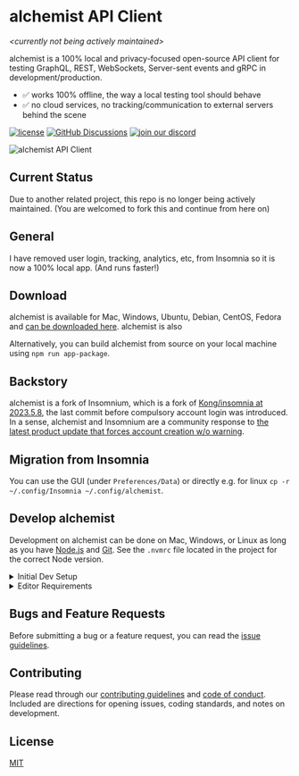 # alchemist API Client

_\<currently not being actively maintained>_

alchemist is a 100% local and privacy-focused open-source API client for testing GraphQL, REST, WebSockets, Server-sent
events and gRPC in development/production.

- ✅ works 100% offline, the way a local testing tool should behave <br>
- ✅ no cloud services, no tracking/communication to external servers behind the scene <br>

[![license](https://img.shields.io/github/license/colby-timm/alchemist.svg)](LICENSE)
[![GitHub Discussions](https://img.shields.io/github/discussions/colby-timm/alchemist)](https://github.com/colby-timm/alchemist/discussions)
[![join our discord](https://dcbadge.vercel.app/api/server/pCcWcncwkw?style=flat&compact=true)](https://discord.gg/pCcWcncwkw)

![alchemist API Client](https://raw.githubusercontent.com/colby-timm/alchemist/main/screenshots/v0.1.png)

## Current Status

Due to another related project, this repo is no longer being actively maintained. (You are welcomed to fork this and
continue from here on)

## General

I have removed user login, tracking, analytics, etc, from Insomnia so it is now a 100% local app. (And runs faster!)

## Download

alchemist is available for Mac, Windows, Ubuntu, Debian, CentOS, Fedora and
[can be downloaded here](https://github.com/colby-timm/alchemist/releases). alchemist is also

<!-- TODO: Update -->
<!-- [available on AUR for ArchLinux](https://aur.archlinux.org/packages/insomnium-bin). -->

Alternatively, you can build alchemist from source on your local machine using `npm run app-package`.

## Backstory

alchemist is a fork of Insomnium, which is a fork of [Kong/insomnia at 2023.5.8](https://github.com/ArchGPT/insomnia),
the last commit before compulsory account login was introduced. In a sense, alchemist and Insomnium are a community
response to
[the latest product update that forces account creation w/o warning](https://news.ycombinator.com/item?id=37680522).

## Migration from Insomnia

You can use the GUI (under `Preferences/Data`) or directly e.g. for linux
`cp -r ~/.config/Insomnia ~/.config/alchemist`.

<!-- TODO: Migration guide -->
<!-- [For MacOS and Windows, you can read more here](https://archgpt.dev/insomnium/migration-guide). Feel free to open an
issue/discussion if anything weird happens. -->

## Develop alchemist

Development on alchemist can be done on Mac, Windows, or Linux as long as you have [Node.js](https://nodejs.org) and
[Git](https://git-scm.com/). See the `.nvmrc` file located in the project for the correct Node version.

<details>
<summary>Initial Dev Setup</summary>

This repository is structured as a monorepo and contains many Node.JS packages. Each package has its own set of
commands, but the most common commands are available from the root [`package.json`](package.json) and can be accessed
using the `npm run …` command. Here are the only three commands you should need to start developing on the app.

```shell
# Install and Link Dependencies
npm i

# Run Lint
npm run lint

# Run type checking
npm run type-check

# Run Tests
npm test

# Start App with Live Reload
npm run dev
```

### Linux

If you are on Linux, you may need to install the following supporting packages:

<details>
<summary>Ubuntu/Debian</summary>

```shell
# Update library
sudo apt-get update

# Install font configuration library & support
sudo apt-get install libfontconfig-dev
```

</details>

<details>
<summary>Fedora</summary>

```shell
# Install libcurl for node-libcurl
sudo dnf install libcurl-devel
```

</details>

Also on Linux, if Electron is failing during the install process, run the following

```shell
# Clear Electron install conflicts
rm -rf ~/.cache/electron
```

### Windows

If you are on Windows and have problems, you may need to install
[Windows Build Tools](https://github.com/felixrieseberg/windows-build-tools)

</details>

<details>
<summary>Editor Requirements</summary>

You can use any editor you'd like, but make sure to have support/plugins for the following tools:

- [ESLint](http://eslint.org/) - For catching syntax problems and common errors
- [JSX Syntax](https://facebook.github.io/react/docs/jsx-in-depth.html) - For React components

</details>

## Bugs and Feature Requests

Before submitting a bug or a feature request, you can read the
[issue guidelines](CONTRIBUTING.md#using-the-issue-tracker).

<!-- For more generic product questions and feedback, join the [Slack Team](https://chat.insomnia.rest). -->

## Contributing

Please read through our [contributing guidelines](CONTRIBUTING.md) and [code of conduct](CODE_OF_CONDUCT.md). Included
are directions for opening issues, coding standards, and notes on development.

<!-- ## Documentation

Check out our open-source [alchemist Documentation](https://archgpt.dev/insomnium-doc). -->

## License

[MIT](LICENSE)
